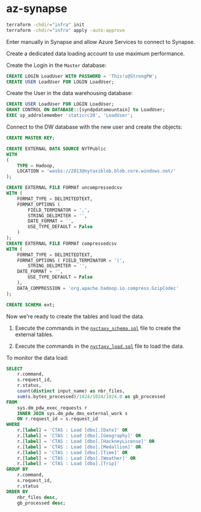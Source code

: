 # az-synapse

```sh
terraform -chdir="infra" init
terraform -chdir="infra" apply -auto-approve
```

Enter manually in Synapse and allow Azure Services to connect to Synapse.

Create a dedicated data loading account to use maximum performance.

Create the Login in the `Master` database:

```sql
CREATE LOGIN LoadUser WITH PASSWORD = 'This!s@StrongPW';
CREATE USER LoadUser FOR LOGIN LoadUser;
```

Create the User in the data warehousing database:

```sql
CREATE USER LoadUser FOR LOGIN LoadUser;
GRANT CONTROL ON DATABASE::[syndpdatamountain] to LoadUser;
EXEC sp_addrolemember 'staticrc20', 'LoadUser';
```

Connect to the DW database with the new user and create the objects:

```sql
CREATE MASTER KEY;

CREATE EXTERNAL DATA SOURCE NYTPublic
WITH
(
    TYPE = Hadoop,
    LOCATION = 'wasbs://2013@nytaxiblob.blob.core.windows.net/'
);

CREATE EXTERNAL FILE FORMAT uncompressedcsv
WITH (
    FORMAT_TYPE = DELIMITEDTEXT,
    FORMAT_OPTIONS ( 
        FIELD_TERMINATOR = ',',
        STRING_DELIMITER = '',
        DATE_FORMAT = '',
        USE_TYPE_DEFAULT = False
    )
);
CREATE EXTERNAL FILE FORMAT compressedcsv
WITH ( 
    FORMAT_TYPE = DELIMITEDTEXT,
    FORMAT_OPTIONS ( FIELD_TERMINATOR = '|',
        STRING_DELIMITER = '',
    DATE_FORMAT = '',
        USE_TYPE_DEFAULT = False
    ),
    DATA_COMPRESSION = 'org.apache.hadoop.io.compress.GzipCodec'
);

CREATE SCHEMA ext;
```

Now we're ready to create the tables and load the data.

1. Execute the commands in the [`nyctaxy_schema.sql`](./sql/nyctaxy_schema.sql) file to create the external tables.

2. Execute the commands in the [`nyctaxy_load.sql`](./sql/nyctaxy_load.sql) file to load the data.

To monitor the data load:

```sql
SELECT
    r.command,
    s.request_id,
    r.status,
    count(distinct input_name) as nbr_files,
    sum(s.bytes_processed)/1024/1024/1024.0 as gb_processed
FROM 
    sys.dm_pdw_exec_requests r
    INNER JOIN sys.dm_pdw_dms_external_work s
    ON r.request_id = s.request_id
WHERE
    r.[label] = 'CTAS : Load [dbo].[Date]' OR
    r.[label] = 'CTAS : Load [dbo].[Geography]' OR
    r.[label] = 'CTAS : Load [dbo].[HackneyLicense]' OR
    r.[label] = 'CTAS : Load [dbo].[Medallion]' OR
    r.[label] = 'CTAS : Load [dbo].[Time]' OR
    r.[label] = 'CTAS : Load [dbo].[Weather]' OR
    r.[label] = 'CTAS : Load [dbo].[Trip]'
GROUP BY
    r.command,
    s.request_id,
    r.status
ORDER BY
    nbr_files desc, 
    gb_processed desc;
```
